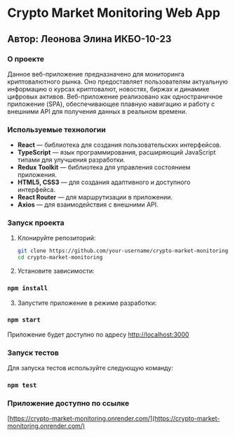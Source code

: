 # Crypto Market Monitoring Web App

## Автор: Леонова Элина ИКБО-10-23

### О проекте
Данное веб-приложение предназначено для мониторинга криптовалютного рынка. Оно предоставляет пользователям актуальную информацию о курсах криптовалют, новостях, биржах и динамике цифровых активов. Веб-приложение реализовано как одностраничное приложение (SPA), обеспечивающее плавную навигацию и работу с внешними API для получения данных в реальном времени.

### Используемые технологии
- **React** — библиотека для создания пользовательских интерфейсов.
- **TypeScript** — язык программирования, расширяющий JavaScript типами для улучшения разработки.
- **Redux Toolkit** — библиотека для управления состоянием приложения.
- **HTML5, CSS3** — для создания адаптивного и доступного интерфейса.
- **React Router** — для маршрутизации в приложении.
- **Axios** — для взаимодействия с внешними API.

### Запуск проекта
1. Клонируйте репозиторий:
   ```bash
   git clone https://github.com/your-username/crypto-market-monitoring.git
   cd crypto-market-monitoring

2. Установите зависимости:
### `npm install`

3. Запустите приложение в режиме разработки:
### `npm start`

Приложение будет доступно по адресу [http://localhost:3000](http://localhost:3000) 

### Запуск тестов
Для запуска тестов используйте следующую команду:

### `npm test`


### Приложение доступно по ссылке 
[https://crypto-market-monitoring.onrender.com/](https://crypto-market-monitoring.onrender.com/)
